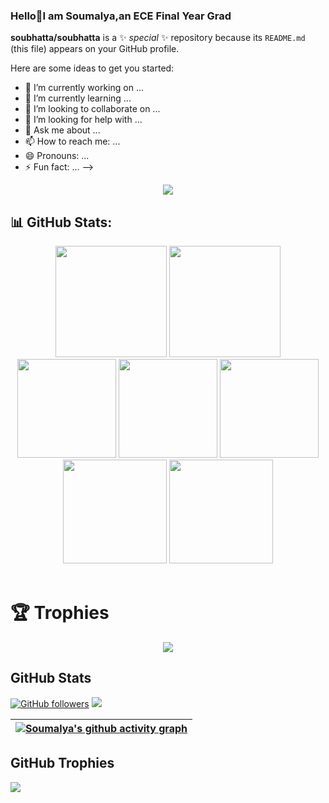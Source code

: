 ### Hello👋I am Soumalya,an ECE Final Year Grad




**soubhatta/soubhatta** is a ✨ _special_ ✨ repository because its `README.md` (this file) appears on your GitHub profile.

Here are some ideas to get you started:

- 🔭 I’m currently working on ...
- 🌱 I’m currently learning ...
- 👯 I’m looking to collaborate on ...
- 🤔 I’m looking for help with ...
- 💬 Ask me about ...
- 📫 How to reach me: ...
- 😄 Pronouns: ...
- ⚡ Fun fact: ...
-->

<p align="center">
  <a href="https://skillicons.dev">
    <img src="https://skillicons.dev/icons?i=c,cpp,java,py,html,css,js,bootstrap,react,tailwind,nextjs,nodejs,express,MongoDB,flask,postgres" />
  </a>
</p>


## 📊 GitHub Stats:

<div align="center">

<img height="178em" src="https://github-profile-summary-cards.vercel.app/api/cards/profile-details?username=soubhatta&theme=radical&hide_border=false">
<img height="178em" src="https://github-readme-stats.vercel.app/api/top-langs/?username=soubhatta&theme=radical&hide_border=false">
<img height="158em" src="https://github-profile-summary-cards.vercel.app/api/cards/repos-per-language?username=soubhatta&theme=radical&hide_border=false">
<img height="158em" src="https://github-profile-summary-cards.vercel.app/api/cards/most-commit-language?username=soubhatta&theme=radical&hide_border=false">
<img height="158em" src="https://github-profile-summary-cards.vercel.app/api/cards/productive-time?username=soubhatta&theme=radical&utcOffset=8&hide_border=false">
<img height="166em" src="https://github-readme-stats.vercel.app/api?username=soubhatta&theme=radical&hide_border=false&include_all_commits=false&count_private=false">
<img height="166em" src="https://github-readme-streak-stats.herokuapp.com/?user=soubhatta&theme=radical&hide_border=false">

</div><br>

# 🏆 Trophies

<div align="center">
<img src="https://github-trophies.vercel.app/?username=soubhatta&theme=dracula&no-frame=false&no-bg=false&margin-w=4">
</div>

## GitHub Stats

[![GitHub followers](https://img.shields.io/github/followers/soubhatta.svg?style=social&label=Follow)](https://github.com/soubhatta?tab=followers) <a href="https://github.com/soubhatta/github-profile-views-counter"><img src="https://komarev.com/ghpvc/?username=soubhatta"></a>

| [![Soumalya's github activity graph](https://github-readme-activity-graph.vercel.app/graph?username=soubhatta&theme=dracula)](https://github.com/soubhatta/github-readme-activity-graph)
| --- |

## GitHub Trophies
![](https://github-profile-trophy.vercel.app/?username=soubhatta&theme=radical&no-frame=false&no-bg=true&margin-w=4)
